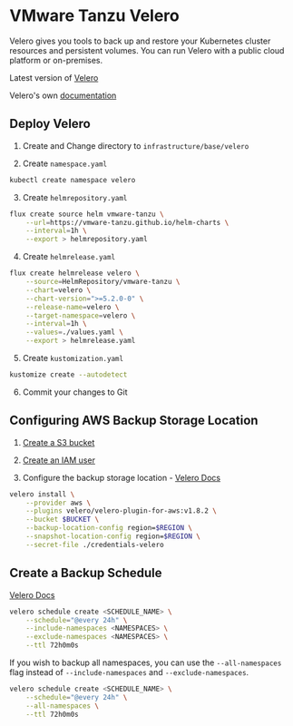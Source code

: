 # VMware Tanzu Velero

Velero gives you tools to back up and restore your Kubernetes cluster resources and persistent volumes. You can run Velero with a public cloud platform or on-premises.

Latest version of [Velero](https://velero.io/docs/v1.12/basic-install/#install-the-cli)

Velero's own [documentation](https://velero.io/docs/main/)

## Deploy Velero

1. Create and Change directory to `infrastructure/base/velero`

2. Create `namespace.yaml`

```bash
kubectl create namespace velero
```

3. Create `helmrepository.yaml`

```bash
flux create source helm vmware-tanzu \
    --url=https://vmware-tanzu.github.io/helm-charts \
    --interval=1h \
    --export > helmrepository.yaml
```

4. Create `helmrelease.yaml`

```bash
flux create helmrelease velero \
    --source=HelmRepository/vmware-tanzu \
    --chart=velero \
    --chart-version=">=5.2.0-0" \
    --release-name=velero \
    --target-namespace=velero \
    --interval=1h \
    --values=./values.yaml \
    --export > helmrelease.yaml
```

5. Create `kustomization.yaml`

```bash
kustomize create --autodetect
```

6. Commit your changes to Git

## Configuring AWS Backup Storage Location

1. [Create a S3 bucket](https://github.com/vmware-tanzu/velero-plugin-for-aws#create-s3-bucket)

2. [Create an IAM user](https://github.com/vmware-tanzu/velero-plugin-for-aws#set-permissions-for-velero)

3. Configure the backup storage location - [Velero Docs](https://github.com/vmware-tanzu/velero-plugin-for-aws#install-and-start-velero)

```bash
velero install \
    --provider aws \
    --plugins velero/velero-plugin-for-aws:v1.8.2 \
    --bucket $BUCKET \
    --backup-location-config region=$REGION \
    --snapshot-location-config region=$REGION \
    --secret-file ./credentials-velero
```

## Create a Backup Schedule

[Velero Docs](https://velero.io/docs/v1.12/backup-reference/)

```bash
velero schedule create <SCHEDULE_NAME> \
    --schedule="@every 24h" \
    --include-namespaces <NAMESPACES> \
    --exclude-namespaces <NAMESPACES> \
    --ttl 72h0m0s
```

If you wish to backup all namespaces, you can use the `--all-namespaces` flag instead of `--include-namespaces` and `--exclude-namespaces`.

```bash
velero schedule create <SCHEDULE_NAME> \
    --schedule="@every 24h" \
    --all-namespaces \
    --ttl 72h0m0s
```
